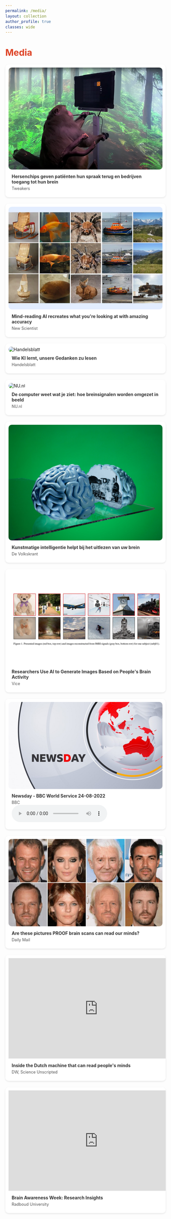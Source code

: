 ```yaml
---
permalink: /media/
layout: collection
author_profile: true
classes: wide
---
```


<style>
  .media-grid {
    display: grid;
    grid-template-columns: repeat(auto-fit, minmax(300px, 1fr));
    gap: 20px;
    margin: 20px 0;
  }

  .media-item {
    background-color: #ffffff; /* White background for the tiles */
    border-radius: 10px;
    overflow: hidden;
    transition: transform 0.3s ease, box-shadow 0.3s ease;
    padding: 10px;
    box-shadow: 0 2px 5px rgba(0, 0, 0, 0.1); /* Light shadow for a floating effect */
    text-decoration: none; /* Remove underline from link */
    color: inherit; /* Inherit text color */
    display: block; /* Ensure the entire tile is clickable */
  }

  .media-item:hover {
    transform: scale(1.05);
    box-shadow: 0 4px 10px rgba(0, 0, 0, 0.2); /* Slightly stronger shadow on hover */
  }

  .media-item img {
    width: 100%;
    height: auto;
    border-radius: 10px;
  }

  .media-content {
    padding: 10px;
  }

  .media-title {
    font-weight: bold;
    color: #333; /* Darker text color for contrast */
    margin-bottom: 5px;
  }

  .media-source {
    color: #555; /* Slightly lighter text color for the source */
    font-size: 0.9em;
  }
</style>

<h1 style="color: #DD4124;">Media</h1>

<div class="media-grid">
  <a href="https://tweakers.net/reviews/13598/hersenchips-geven-patienten-hun-spraak-terug-en-bedrijven-toegang-tot-hun-brein.html" class="media-item">
    <img src="/assets/images/media/decoding.jpg" alt="Tweakers">
    <div class="media-content">
      <div class="media-title">Hersenchips geven patiënten hun spraak terug en bedrijven toegang tot hun brein</div>
      <div class="media-source">Tweakers</div>
    </div>
  </a>


  <a href="https://www.newscientist.com/article/2438107-mind-reading-ai-recreates-what-youre-looking-at-with-amazing-accuracy/" class="media-item">
    <img src="/assets/images/media/ns.webp" alt="New Scientist">
    <div class="media-content">
      <div class="media-title">Mind-reading AI recreates what you're looking at with amazing accuracy</div>
      <div class="media-source">New Scientist</div>
    </div>
  </a>

  <a href="/assets/Seiten_72_73_Handelsblatt_2023-06-30.pdf" class="media-item">
    <img src="/assets/images/media/avif.avif" alt="Handelsblatt">
    <div class="media-content">
      <div class="media-title">Wie KI lernt, unsere Gedanken zu lesen</div>
      <div class="media-source">Handelsblatt</div>
    </div>
  </a>

  <a href="https://www.nu.nl/tech/6261140/de-computer-weet-wat-je-ziet-hoe-breinsignalen-worden-omgezet-in-beeld.html" class="media-item">
    <img src="/assets/images/media/ai-mri.avif" alt="NU.nl">
    <div class="media-content">
      <div class="media-title">De computer weet wat je ziet: hoe breinsignalen worden omgezet in beeld</div>
      <div class="media-source">NU.nl</div>
    </div>
  </a>

  <a href="https://www.volkskrant.nl/voorpagina/kunstmatige-intelligentie-helpt-bij-het-uitlezen-van-uw-brein-~b8f6a303/" class="media-item">
    <img src="/assets/images/media/kunstmatige-intelligentie-helpt-bij-het-uitlezen-van-uw-brei.jpeg" alt="De Volkskrant">
    <div class="media-content">
      <div class="media-title">Kunstmatige intelligentie helpt bij het uitlezen van uw brein</div>
      <div class="media-source">De Volkskrant</div>
    </div>
  </a>

  <a href="https://www.vice.com/en/article/wxje8n/researchers-use-ai-to-generate-images-based-on-peoples-brain-activity" class="media-item">
    <img src="/assets/images/media/1677867737233-mri.webp" alt="Vice">
    <div class="media-content">
      <div class="media-title">Researchers Use AI to Generate Images Based on People's Brain Activity</div>
      <div class="media-source">Vice</div>
    </div>
  </a>

  <a href="https://www.bbc.co.uk/programmes/m001bhvs" class="media-item">
    <img src="/assets/images/media/p0bfswk9.jpg" alt="BBC Newsday">
    <div class="media-content">
      <div class="media-title">Newsday - BBC World Service 24-08-2022</div>
      <div class="media-source">BBC</div>
      <audio src="/assets/bbc.mp3" controls preload></audio>
    </div>
  </a>

  <a href="https://www.mailplus.co.uk/edition/health/good-health/214983/are-these-pictures-proof-brain-scans-can-read-our-minds" class="media-item">
    <img src="/assets/images/media/214aa59ed2c2-header4557220.jpg" alt="Daily Mail">
    <div class="media-content">
      <div class="media-title">Are these pictures PROOF brain scans can read our minds?</div>
      <div class="media-source">Daily Mail</div>
    </div>
  </a>

<div class="media-item">
  <iframe width="560" height="315" src="https://www.youtube.com/embed/sL1CUWM1qaY" title="YouTube video player" frameborder="0" allow="accelerometer; autoplay; clipboard-write; encrypted-media; gyroscope; picture-in-picture" allowfullscreen></iframe>
  <div class="media-content">
    <div class="media-title">Inside the Dutch machine that can read people's minds</div>
    <div class="media-source">DW, Science Unscripted</div>
  </div>
</div>

<div class="media-item">
  <iframe width="560" height="315" src="https://www.youtube.com/embed/9xfq_Kod7KQ" title="YouTube video player" frameborder="0" allow="accelerometer; autoplay; clipboard-write; encrypted-media; gyroscope; picture-in-picture" allowfullscreen></iframe>
  <div class="media-content">
    <div class="media-title">Brain Awareness Week: Research Insights</div>
    <div class="media-source">Radboud University</div>
  </div>
</div>

</div>